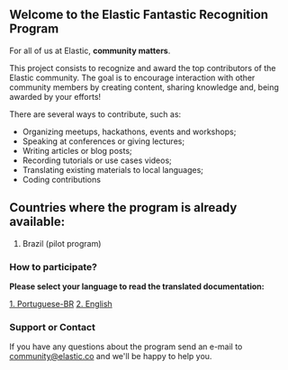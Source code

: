 ## Welcome to the Elastic Fantastic Recognition Program

For all of us at Elastic, **community matters**.

This project consists to recognize and award the top contributors of the Elastic community. The goal is to encourage interaction with other community members by creating content, sharing knowledge and, being awarded by your efforts!

There are several ways to contribute, such as: 

- Organizing meetups, hackathons, events and workshops;
- Speaking at conferences or giving lectures;
- Writing articles or blog posts;
- Recording tutorials or use cases videos;
- Translating existing materials to local languages;
- Coding contributions

## Countries where the program is already available: 

1. Brazil (pilot program)

### How to participate?

**Please select your language to read the translated documentation:**

[1. Portuguese-BR](https://elastic.github.io/Elastic-Fantastic-Recognition-Program/portuguese-br)
[2. English](https://elastic.github.io/Elastic-Fantastic-Recognition-Program/english)

### Support or Contact

If you have any questions about the program send an e-mail to community@elastic.co and we'll be happy to help you.
